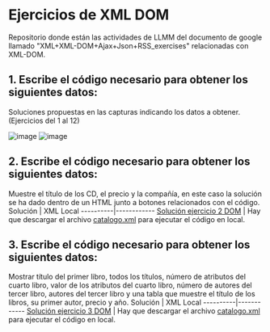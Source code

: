 # Ejercicios de XML DOM
Repositorio donde están las actividades de LLMM del documento de google llamado "XML+XML-DOM+Ajax+Json+RSS_exercises" relacionadas con XML-DOM.
## 1. Escribe el código necesario para obtener los siguientes datos:
Soluciones propuestas en las capturas indicando los datos a obtener. (Ejercicios del 1 al 12)

![image](https://github.com/user-attachments/assets/185585fc-0e1a-4c19-800a-70f78a13b6e8)
![image](https://github.com/user-attachments/assets/473bce5c-bbf8-4bda-8c21-b74736a215f2)

## 2. Escribe el código necesario para obtener los siguientes datos:
Muestre el título de los CD, el precio y la compañía, en este caso la solución se ha dado dentro de un HTML junto a botones relacionados con el código. 
Solución  | XML Local
----------|------------
[Solución ejercicio 2 DOM](ej2/ej2-DOM-XML.html) | Hay que descargar el archivo [catalogo.xml](ej2/catalogo.xml) para ejecutar el código en local.

## 3. Escribe el código necesario para obtener los siguientes datos:
Mostrar título del primer libro, todos los títulos, número de atributos del cuarto libro, valor de los atributos del cuarto libro, número de autores del tercer libro, autores del tercer libro y  una tabla que muestre el título de los libros, su primer autor, precio y año.
Solución  | XML Local
----------|------------
[Solución ejercicio 3 DOM](ej3/ej3DOMXML.html) | Hay que descargar el archivo [catalogo.xml](ej3/libros.xml) para ejecutar el código en local.
